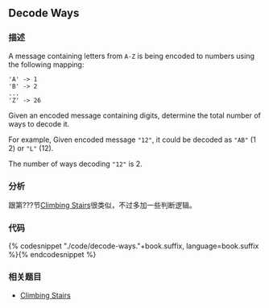 ## Decode Ways


### 描述

A message containing letters from `A-Z` is being encoded to numbers using the following mapping:

```
'A' -> 1
'B' -> 2
...
'Z' -> 26
```

Given an encoded message containing digits, determine the total number of ways to decode it.

For example,
Given encoded message `"12"`, it could be decoded as `"AB"` (1 2) or `"L"` (12).

The number of ways decoding `"12"` is 2.


### 分析

跟第???节[Climbing Stairs](../linear-list/array/climbing-stairs.md)很类似，不过多加一些判断逻辑。


### 代码

{% codesnippet "./code/decode-ways."+book.suffix, language=book.suffix %}{% endcodesnippet %}


### 相关题目

* [Climbing Stairs](climbing-stairs.md)
